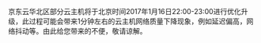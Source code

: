京东云华北区部分云主机将于北京时间2017年1月16日22:00-23:00进行优化升级，此过程可能会带来1分钟左右的云主机网络质量下降现象，例如延迟偏高，网络抖动等。由此给您带来的不便，敬请谅解。
